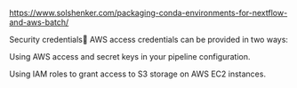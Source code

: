 https://www.solshenker.com/packaging-conda-environments-for-nextflow-and-aws-batch/


Security credentials
AWS access credentials can be provided in two ways:

Using AWS access and secret keys in your pipeline configuration.

Using IAM roles to grant access to S3 storage on AWS EC2 instances.

